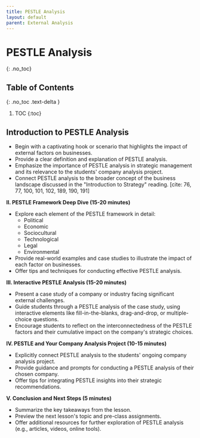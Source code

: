 ```yaml
---
title: PESTLE Analysis
layout: default
parent: External Analysis
---
```


# PESTLE Analysis
{: .no_toc}

## Table of Contents
{: .no_toc .text-delta }

1. TOC
{:toc}

## Introduction to PESTLE Analysis


*   Begin with a captivating hook or scenario that highlights the impact of external factors on businesses.
*   Provide a clear definition and explanation of PESTLE analysis.
*   Emphasize the importance of PESTLE analysis in strategic management and its relevance to the students' company analysis project.
*   Connect PESTLE analysis to the broader concept of the business landscape discussed in the "Introduction to Strategy" reading. [cite: 76, 77, 100, 101, 102, 189, 190, 191]

**II. PESTLE Framework Deep Dive (15-20 minutes)**

*   Explore each element of the PESTLE framework in detail:
    *   Political
    *   Economic
    *   Sociocultural
    *   Technological
    *   Legal
    *   Environmental
*   Provide real-world examples and case studies to illustrate the impact of each factor on businesses.
*   Offer tips and techniques for conducting effective PESTLE analysis.

**III. Interactive PESTLE Analysis (15-20 minutes)**

*   Present a case study of a company or industry facing significant external challenges.
*   Guide students through a PESTLE analysis of the case study, using interactive elements like fill-in-the-blanks, drag-and-drop, or multiple-choice questions.
*   Encourage students to reflect on the interconnectedness of the PESTLE factors and their cumulative impact on the company's strategic choices.

**IV. PESTLE and Your Company Analysis Project (10-15 minutes)**

*   Explicitly connect PESTLE analysis to the students' ongoing company analysis project.
*   Provide guidance and prompts for conducting a PESTLE analysis of their chosen company.
*   Offer tips for integrating PESTLE insights into their strategic recommendations.

**V. Conclusion and Next Steps (5 minutes)**

*   Summarize the key takeaways from the lesson.
*   Preview the next lesson's topic and pre-class assignments.
*   Offer additional resources for further exploration of PESTLE analysis (e.g., articles, videos, online tools).